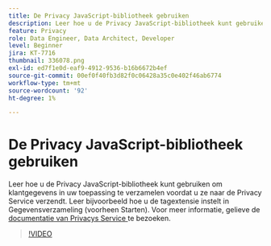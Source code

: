 ```yaml
---
title: De Privacy JavaScript-bibliotheek gebruiken
description: Leer hoe u de Privacy JavaScript-bibliotheek kunt gebruiken om klantgegevens in uw toepassing te verzamelen voordat u ze naar de Privacy Service verzendt. Leer bijvoorbeeld hoe u de tagextensie instelt in Gegevensverzameling (voorheen Starten).
feature: Privacy
role: Data Engineer, Data Architect, Developer
level: Beginner
jira: KT-7716
thumbnail: 336078.png
exl-id: ed7f1e0d-eaf9-4912-9536-b16b6672b4ef
source-git-commit: 00ef0f40fb3d82f0c06428a35c0e402f46ab6774
workflow-type: tm+mt
source-wordcount: '92'
ht-degree: 1%

---
```



# De Privacy JavaScript-bibliotheek gebruiken

Leer hoe u de Privacy JavaScript-bibliotheek kunt gebruiken om klantgegevens in uw toepassing te verzamelen voordat u ze naar de Privacy Service verzendt. Leer bijvoorbeeld hoe u de tagextensie instelt in Gegevensverzameling (voorheen Starten). Voor meer informatie, gelieve de [ documentatie van Privacys Service ](https://experienceleague.adobe.com/docs/experience-platform/privacy/home.html?lang=nl) te bezoeken.

>[!VIDEO](https://video.tv.adobe.com/v/336078?learn=on)

